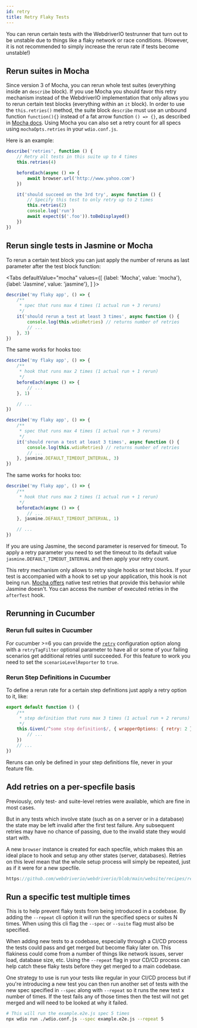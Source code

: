 ```yaml
---
id: retry
title: Retry Flaky Tests
---
```


You can rerun certain tests with the WebdriverIO testrunner that turn out to be unstable due to things like a flaky network or race conditions. (However, it is not recommended to simply increase the rerun rate if tests become unstable!)

## Rerun suites in Mocha

Since version 3 of Mocha, you can rerun whole test suites (everything inside an `describe` block). If you use Mocha you should favor this retry mechanism instead of the WebdriverIO implementation that only allows you to rerun certain test blocks (everything within an `it` block). In order to use the `this.retries()` method, the suite block `describe` must use an unbound function `function(){}` instead of a fat arrow function `() => {}`, as described in [Mocha docs](https://mochajs.org/#arrow-functions). Using Mocha you can also set a retry count for all specs using `mochaOpts.retries` in your `wdio.conf.js`.

Here is an example:

```js
describe('retries', function () {
    // Retry all tests in this suite up to 4 times
    this.retries(4)

    beforeEach(async () => {
        await browser.url('http://www.yahoo.com')
    })

    it('should succeed on the 3rd try', async function () {
        // Specify this test to only retry up to 2 times
        this.retries(2)
        console.log('run')
        await expect($('.foo')).toBeDisplayed()
    })
})
```

## Rerun single tests in Jasmine or Mocha

To rerun a certain test block you can just apply the number of reruns as last parameter after the test block function:

<Tabs
  defaultValue="mocha"
  values={[
    {label: 'Mocha', value: 'mocha'},
    {label: 'Jasmine', value: 'jasmine'},
  ]
}>
<TabItem value="mocha">

```js
describe('my flaky app', () => {
    /**
     * spec that runs max 4 times (1 actual run + 3 reruns)
     */
    it('should rerun a test at least 3 times', async function () {
        console.log(this.wdioRetries) // returns number of retries
        // ...
    }, 3)
})
```

The same works for hooks too:

```js
describe('my flaky app', () => {
    /**
     * hook that runs max 2 times (1 actual run + 1 rerun)
     */
    beforeEach(async () => {
        // ...
    }, 1)

    // ...
})
```

</TabItem>
<TabItem value="jasmine">

```js
describe('my flaky app', () => {
    /**
     * spec that runs max 4 times (1 actual run + 3 reruns)
     */
    it('should rerun a test at least 3 times', async function () {
        console.log(this.wdioRetries) // returns number of retries
        // ...
    }, jasmine.DEFAULT_TIMEOUT_INTERVAL, 3)
})
```

The same works for hooks too:

```js
describe('my flaky app', () => {
    /**
     * hook that runs max 2 times (1 actual run + 1 rerun)
     */
    beforeEach(async () => {
        // ...
    }, jasmine.DEFAULT_TIMEOUT_INTERVAL, 1)

    // ...
})
```

If you are using Jasmine, the second parameter is reserved for timeout. To apply a retry parameter you need to set the timeout to its default value `jasmine.DEFAULT_TIMEOUT_INTERVAL` and then apply your retry count.

</TabItem>
</Tabs>

This retry mechanism only allows to retry single hooks or test blocks. If your test is accompanied with a hook to set up your application, this hook is not being run. [Mocha offers](https://mochajs.org/#retry-tests) native test retries that provide this behavior while Jasmine doesn't. You can access the number of executed retries in the `afterTest` hook.

## Rerunning in Cucumber

### Rerun full suites in Cucumber

For cucumber >=6 you can provide the [`retry`](https://github.com/cucumber/cucumber-js/blob/master/docs/cli.md#retry-failing-tests) configuration option along with a `retryTagFilter` optional parameter to have all or some of your failing scenarios get additional retries until succeeded. For this feature to work you need to set the `scenarioLevelReporter` to `true`.

### Rerun Step Definitions in Cucumber

To define a rerun rate for a certain step definitions just apply a retry option to it, like:

```js
export default function () {
    /**
     * step definition that runs max 3 times (1 actual run + 2 reruns)
     */
    this.Given(/^some step definition$/, { wrapperOptions: { retry: 2 } }, async () => {
        // ...
    })
    // ...
})
```

Reruns can only be defined in your step definitions file, never in your feature file.

## Add retries on a per-specfile basis

Previously, only test- and suite-level retries were available, which are fine in most cases.

But in any tests which involve state (such as on a server or in a database) the state may be left invalid after the first test failure. Any subsequent retries may have no chance of passing, due to the invalid state they would start with.

A new `browser` instance is created for each specfile, which makes this an ideal place to hook and setup any other states (server, databases). Retries on this level mean that the whole setup process will simply be repeated, just as if it were for a new specfile.

```ts reference useHTTPS
https://github.com/webdriverio/webdriverio/blob/main/website/recipes/retry-per-spec.js
```

## Run a specific test multiple times

This is to help prevent flaky tests from being introduced in a codebase. By adding the `--repeat` cli option it will run the specified specs or suites N times. When using this cli flag the `--spec` or `--suite` flag must also be specified.

When adding new tests to a codebase, especially through a CI/CD process the tests could pass and get merged but become flaky later on. This flakiness could come from a number of things like network issues, server load, database size, etc. Using the `--repeat` flag in your CD/CD process can help catch these flaky tests before they get merged to a main codebase.

One strategy to use is run your tests like regular in your CI/CD process but if you're introducing a new test you can then run another set of tests with the new spec specified in `--spec` along with `--repeat` so it runs the new test x number of times. If the test fails any of those times then the test will not get merged and will need to be looked at why it failed.

```sh
# This will run the example.e2e.js spec 5 times
npx wdio run ./wdio.conf.js --spec example.e2e.js --repeat 5
```
